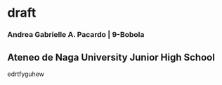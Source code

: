 # draft

### **Andrea Gabrielle A. Pacardo | 9-Bobola**

Ateneo de Naga University Junior High School
---
edrtfyguhew
